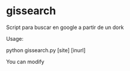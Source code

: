 # gissearch
Script para buscar en google a partir de un dork 

Usage:

python gissearch.py [site] [inurl] 

You can modify
